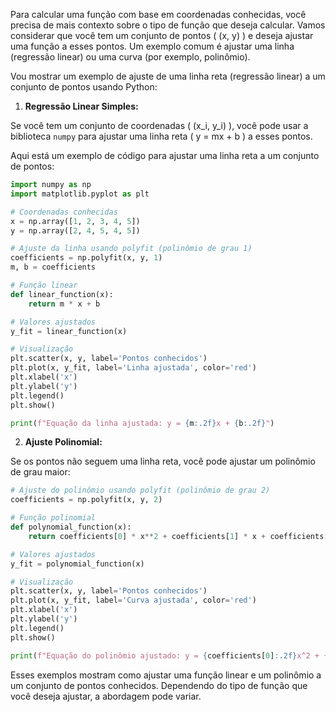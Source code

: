 Para calcular uma função com base em coordenadas conhecidas, você precisa de mais contexto sobre o tipo de função que deseja calcular. Vamos considerar que você tem um conjunto de pontos \( (x, y) \) e deseja ajustar uma função a esses pontos. Um exemplo comum é ajustar uma linha (regressão linear) ou uma curva (por exemplo, polinômio).

Vou mostrar um exemplo de ajuste de uma linha reta (regressão linear) a um conjunto de pontos usando Python:

1. **Regressão Linear Simples:**

Se você tem um conjunto de coordenadas \( (x_i, y_i) \), você pode usar a biblioteca `numpy` para ajustar uma linha reta \( y = mx + b \) a esses pontos.

Aqui está um exemplo de código para ajustar uma linha reta a um conjunto de pontos:

```python
import numpy as np
import matplotlib.pyplot as plt

# Coordenadas conhecidas
x = np.array([1, 2, 3, 4, 5])
y = np.array([2, 4, 5, 4, 5])

# Ajuste da linha usando polyfit (polinômio de grau 1)
coefficients = np.polyfit(x, y, 1)
m, b = coefficients

# Função linear
def linear_function(x):
    return m * x + b

# Valores ajustados
y_fit = linear_function(x)

# Visualização
plt.scatter(x, y, label='Pontos conhecidos')
plt.plot(x, y_fit, label='Linha ajustada', color='red')
plt.xlabel('x')
plt.ylabel('y')
plt.legend()
plt.show()

print(f"Equação da linha ajustada: y = {m:.2f}x + {b:.2f}")
```

2. **Ajuste Polinomial:**

Se os pontos não seguem uma linha reta, você pode ajustar um polinômio de grau maior:

```python
# Ajuste do polinômio usando polyfit (polinômio de grau 2)
coefficients = np.polyfit(x, y, 2)

# Função polinomial
def polynomial_function(x):
    return coefficients[0] * x**2 + coefficients[1] * x + coefficients[2]

# Valores ajustados
y_fit = polynomial_function(x)

# Visualização
plt.scatter(x, y, label='Pontos conhecidos')
plt.plot(x, y_fit, label='Curva ajustada', color='red')
plt.xlabel('x')
plt.ylabel('y')
plt.legend()
plt.show()

print(f"Equação do polinômio ajustado: y = {coefficients[0]:.2f}x^2 + {coefficients[1]:.2f}x + {coefficients[2]:.2f}")
```

Esses exemplos mostram como ajustar uma função linear e um polinômio a um conjunto de pontos conhecidos. Dependendo do tipo de função que você deseja ajustar, a abordagem pode variar.